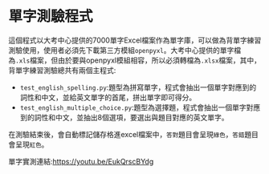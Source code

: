 # 單字測驗程式

這個程式以大考中心提供的7000單字Excel檔案作為單字庫，可以做為背單字練習測驗使用，使用者必須先下載第三方模組`openpyxl`。大考中心提供的單字檔為`.xls`檔案，但由於要與openpyxl模組相容，所以必須轉檔為`.xlsx`檔案，其中，背單字練習測驗總共有兩個主程式:
- `test_english_spelling.py`:題型為拼寫單字，程式會抽出一個單字對應到的詞性和中文，並給英文單字的首尾，拼出單字即可得分。
- `test_english_multiple_choice.py`:題型為選擇題，程式會抽出一個單字對應到的詞性和中文，並抽出8個選項，要選出與題目對應的英文單字。

在測驗結束後，會自動標記儲存格進excel檔案中，`答對`題目會呈現`綠色`，`答錯`題目會呈現`紅色`。

單字實測連結:https://youtu.be/EukQrscBYdg
